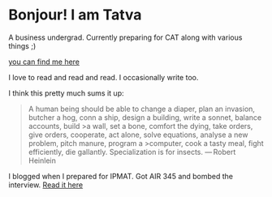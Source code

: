 

# Bonjour! I am Tatva

A business undergrad. Currently preparing for CAT along with various things ;)

[you can find me here](https://www.linkedin.com/in/tatva-desai-9b5782224/)

I love to read and read and read. I occasionally write too.

I think this pretty much sums it up:

>A human being should be able to change a diaper, plan an invasion, butcher a hog, conn a ship, design a building, write a sonnet, balance accounts, build >a wall, set a bone, comfort the dying, take orders, give orders, cooperate, act alone, solve equations, analyse a new problem, pitch manure, program a >computer, cook a tasty meal, fight efficiently, die gallantly. Specialization is for insects.
>                                                                                               — Robert Heinlein


I blogged when I prepared for IPMAT. Got AIR 345 and bombed the interview. [Read it here](https://www.blogger.com/profile/04616121120100245533)
